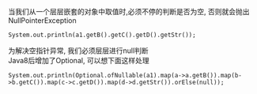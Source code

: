 当我们从一个层层嵌套的对象中取值时,必须不停的判断是否为空, 否则就会抛出NullPointerException

	System.out.println(a1.getB().getC().getD().getStr());
	
为解决空指针异常, 我们必须层层进行null判断  
Java8后增加了Optional, 可以想下面这样处理

	System.out.println(Optional.ofNullable(a1).map(a->a.getB()).map(b->b.getC()).map(c->c.getD()).map(d->d.getStr()).orElse(null));